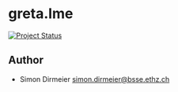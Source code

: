 # greta.lme

[![Project Status](http://www.repostatus.org/badges/latest/wip.svg)](http://www.repostatus.org/#wip)

## Author

* Simon Dirmeier <a href="mailto:simon.dirmeier@bsse.ethz.ch">simon.dirmeier@bsse.ethz.ch</a>